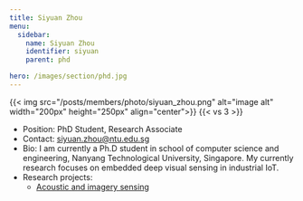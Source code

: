 ```yaml
---
title: Siyuan Zhou
menu:
  sidebar:
    name: Siyuan Zhou
    identifier: siyuan
    parent: phd

hero: /images/section/phd.jpg
---
```

{{< img src="/posts/members/photo/siyuan_zhou.png" alt="image alt" width="200px" height="250px" align="center">}}
{{< vs 3 >}}

- Position: PhD Student, Research Associate
- Contact: siyuan.zhou@ntu.edu.sg
- Bio: I am currently a Ph.D student in school of computer science and engineering, Nanyang Technological University, Singapore. My currently research focuses on embedded deep visual sensing in industrial IoT.
- Research projects:
  - [Acoustic and imagery sensing](research/acoustic_image/)
